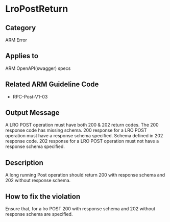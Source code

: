 # LroPostReturn

## Category

ARM Error

## Applies to

ARM OpenAPI(swagger) specs

## Related ARM Guideline Code

- RPC-Post-V1-03

## Output Message

A LRO POST operation must have both 200 & 202 return codes.
The 200 response code has missing schema. 200 response for a LRO POST operation must have a response schema specified.
Schema defined in 202 response code. 202 response for a LRO POST operation must not have a response schema specified.

## Description

A long running Post operation should return 200 with response schema and 202 without response schema.

## How to fix the violation

Ensure that, for a lro POST 200 with response schema and 202 without response schema are specified.